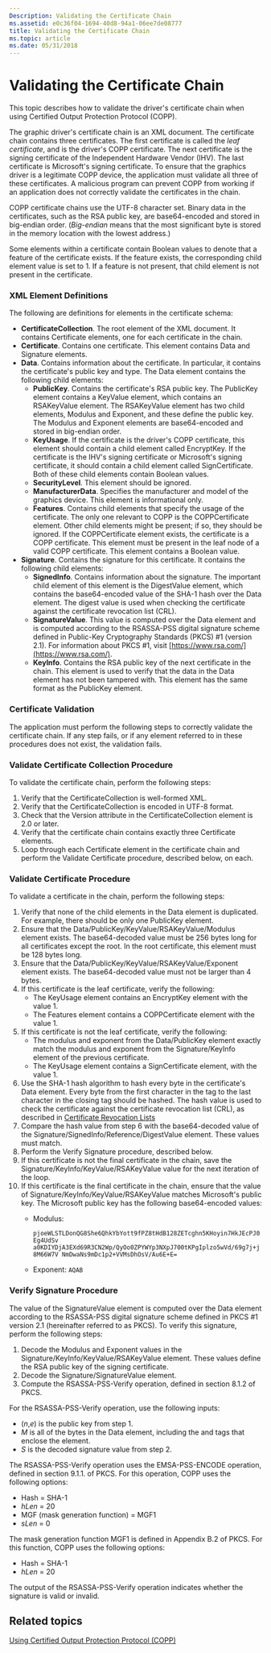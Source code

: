 ```yaml
---
Description: Validating the Certificate Chain
ms.assetid: e0c36f04-1694-40d8-94a1-06ee7de08777
title: Validating the Certificate Chain
ms.topic: article
ms.date: 05/31/2018
---
```


# Validating the Certificate Chain

This topic describes how to validate the driver's certificate chain when using Certified Output Protection Protocol (COPP).

The graphic driver's certificate chain is an XML document. The certificate chain contains three certificates. The first certificate is called the *leaf certificate*, and is the driver's COPP certificate. The next certificate is the signing certificate of the Independent Hardware Vendor (IHV). The last certificate is Microsoft's signing certificate. To ensure that the graphics driver is a legitimate COPP device, the application must validate all three of these certificates. A malicious program can prevent COPP from working if an application does not correctly validate the certificates in the chain.

COPP certificate chains use the UTF-8 character set. Binary data in the certificates, such as the RSA public key, are base64-encoded and stored in big-endian order. (*Big-endian* means that the most significant byte is stored in the memory location with the lowest address.)

Some elements within a certificate contain Boolean values to denote that a feature of the certificate exists. If the feature exists, the corresponding child element value is set to 1. If a feature is not present, that child element is not present in the certificate.

### XML Element Definitions

The following are definitions for elements in the certificate schema:

-   **CertificateCollection**. The root element of the XML document. It contains Certificate elements, one for each certificate in the chain.
-   **Certificate**. Contains one certificate. This element contains Data and Signature elements.
-   **Data**. Contains information about the certificate. In particular, it contains the certificate's public key and type. The Data element contains the following child elements:
    -   **PublicKey**. Contains the certificate's RSA public key. The PublicKey element contains a KeyValue element, which contains an RSAKeyValue element. The RSAKeyValue element has two child elements, Modulus and Exponent, and these define the public key. The Modulus and Exponent elements are base64-encoded and stored in big-endian order.
    -   **KeyUsage**. If the certificate is the driver's COPP certificate, this element should contain a child element called EncryptKey. If the certificate is the IHV's signing certificate or Microsoft's signing certificate, it should contain a child element called SignCertificate. Both of these child elements contain Boolean values.
    -   **SecurityLevel**. This element should be ignored.
    -   **ManufacturerData**. Specifies the manufacturer and model of the graphics device. This element is informational only.
    -   **Features**. Contains child elements that specify the usage of the certificate. The only one relevant to COPP is the COPPCertificate element. Other child elements might be present; if so, they should be ignored. If the COPPCertificate element exists, the certificate is a COPP certificate. This element must be present in the leaf node of a valid COPP certificate. This element contains a Boolean value.
-   **Signature**. Contains the signature for this certificate. It contains the following child elements:
    -   **SignedInfo**. Contains information about the signature. The important child element of this element is the DigestValue element, which contains the base64-encoded value of the SHA-1 hash over the Data element. The digest value is used when checking the certificate against the certificate revocation list (CRL).
    -   **SignatureValue**. This value is computed over the Data element and is computed according to the RSASSA-PSS digital signature scheme defined in Public-Key Cryptography Standards (PKCS) \#1 (version 2.1). For information about PKCS \#1, visit [https://www.rsa.com/](https://www.rsa.com/).
    -   **KeyInfo**. Contains the RSA public key of the next certificate in the chain. This element is used to verify that the data in the Data element has not been tampered with. This element has the same format as the PublicKey element.

### Certificate Validation

The application must perform the following steps to correctly validate the certificate chain. If any step fails, or if any element referred to in these procedures does not exist, the validation fails.

### Validate Certificate Collection Procedure

To validate the certificate chain, perform the following steps:

1.  Verify that the CertificateCollection is well-formed XML.
2.  Verify that the CertificateCollection is encoded in UTF-8 format.
3.  Check that the Version attribute in the CertificateCollection element is 2.0 or later.
4.  Verify that the certificate chain contains exactly three Certificate elements.
5.  Loop through each Certificate element in the certificate chain and perform the Validate Certificate procedure, described below, on each.

### Validate Certificate Procedure

To validate a certificate in the chain, perform the following steps:

1.  Verify that none of the child elements in the Data element is duplicated. For example, there should be only one PublicKey element.
2.  Ensure that the Data/PublicKey/KeyValue/RSAKeyValue/Modulus element exists. The base64-decoded value must be 256 bytes long for all certificates except the root. In the root certificate, this element must be 128 bytes long.
3.  Ensure that the Data/PublicKey/KeyValue/RSAKeyValue/Exponent element exists. The base64-decoded value must not be larger than 4 bytes.
4.  If this certificate is the leaf certificate, verify the following:
    -   The KeyUsage element contains an EncryptKey element with the value 1.
    -   The Features element contains a COPPCertificate element with the value 1.
5.  If this certificate is not the leaf certificate, verify the following:
    -   The modulus and exponent from the Data/PublicKey element exactly match the modulus and exponent from the Signature/KeyInfo element of the previous certificate.
    -   The KeyUsage element contains a SignCertificate element, with the value 1.
6.  Use the SHA-1 hash algorithm to hash every byte in the certificate's Data element. Every byte from the first character in the <Data> tag to the last character in the closing </Data> tag should be hashed. The hash value is used to check the certificate against the certificate revocation list (CRL), as described in [Certificate Revocation Lists](certificate-revocation-lists.md)
7.  Compare the hash value from step 6 with the base64-decoded value of the Signature/SignedInfo/Reference/DigestValue element. These values must match.
8.  Perform the Verify Signature procedure, described below.
9.  If this certificate is not the final certificate in the chain, save the Signature/KeyInfo/KeyValue/RSAKeyValue value for the next iteration of the loop.
10. If this certificate is the final certificate in the chain, ensure that the value of Signature/KeyInfo/KeyValue/RSAKeyValue matches Microsoft's public key. The Microsoft public key has the following base64-encoded values:
    -   Modulus:

        `pjoeWLSTLDonQG8She6QhkYbYott9fPZ8tHdB128ZETcghn5KHoyin7HkJEcPJ0Eg4UdSv a0KDIYDjA3EXd69R3CN2Wp/QyOo0ZPYWYp3NXpJ700tKPgIplzo5wVd/69g7j+j8M66W7V NmDwaNs9mDc1p2+VVMsDhOsV/Au6E+E=`

    -   Exponent: `AQAB`

### Verify Signature Procedure

The value of the SignatureValue element is computed over the Data element according to the RSASSA-PSS digital signature scheme defined in PKCS \#1 version 2.1 (hereinafter referred to as PKCS). To verify this signature, perform the following steps:

1.  Decode the Modulus and Exponent values in the Signature/KeyInfo/KeyValue/RSAKeyValue element. These values define the RSA public key of the signing certificate.
2.  Decode the Signature/SignatureValue element.
3.  Compute the RSASSA-PSS-Verify operation, defined in section 8.1.2 of PKCS.

For the RSASSA-PSS-Verify operation, use the following inputs:

-   (*n*,*e*) is the public key from step 1.
-   *M* is all of the bytes in the Data element, including the <Data> and </Data> tags that enclose the element.
-   *S* is the decoded signature value from step 2.

The RSASSA-PSS-Verify operation uses the EMSA-PSS-ENCODE operation, defined in section 9.1.1. of PKCS. For this operation, COPP uses the following options:

-   Hash = SHA-1
-   *hLen* = 20
-   MGF (mask generation function) = MGF1
-   *sLen* = 0

The mask generation function MGF1 is defined in Appendix B.2 of PKCS. For this function, COPP uses the following options:

-   Hash = SHA-1
-   *hLen* = 20

The output of the RSASSA-PSS-Verify operation indicates whether the signature is valid or invalid.

## Related topics

<dl> <dt>

[Using Certified Output Protection Protocol (COPP)](using-certified-output-protection-protocol--copp.md)
</dt> </dl>

 

 



